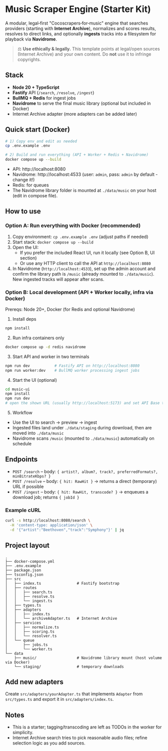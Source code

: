 # Music Scraper Engine (Starter Kit)
A modular, legal‑first "Cocoscrapers‑for‑music" engine that searches providers (starting with **Internet Archive**), normalizes and scores results, resolves to direct links, and optionally **ingests** tracks into a filesystem for playback via **Navidrome**.

> ⚖️ **Use ethically & legally.** This template points at legal/open sources (Internet Archive) and your own content. Do **not** use it to infringe copyrights.

## Stack
- **Node 20 + TypeScript**
- **Fastify** API (`/search`, `/resolve`, `/ingest`)
- **BullMQ + Redis** for ingest jobs
- **Navidrome** to serve the final music library (optional but included in Docker)
- Internet Archive adapter (more adapters can be added later)

## Quick start (Docker)
```bash
# 1) Copy env and edit as needed
cp .env.example .env

# 2) Build and run everything (API + Worker + Redis + Navidrome)
docker compose up --build
```

- API: http://localhost:8080
- Navidrome: http://localhost:4533 (user: `admin`, pass: `admin` by default - change it!)
- Redis: for queues
- The Navidrome library folder is mounted at `./data/music` on your host (edit in compose file).

## How to use

### Option A: Run everything with Docker (recommended)
1. Copy environment: `cp .env.example .env` (adjust paths if needed)
2. Start stack: `docker compose up --build`
3. Open the UI:
   - If you prefer the included React UI, run it locally (see Option B, UI section)
   - Or use any HTTP client to call the API at `http://localhost:8080`
4. In Navidrome (`http://localhost:4533`), set up the admin account and confirm the library path is `/music` (already mounted to `./data/music`). New ingested tracks will appear after scans.

### Option B: Local development (API + Worker locally, infra via Docker)
Prereqs: Node 20+, Docker (for Redis and optional Navidrome)

1. Install deps
```bash
npm install
```

2. Run infra containers only
```bash
docker compose up -d redis navidrome
```

3. Start API and worker in two terminals
```bash
npm run dev           # Fastify API on http://localhost:8080
npm run worker:dev    # BullMQ worker processing ingest jobs
```

4. Start the UI (optional)
```bash
cd music-ui
npm install
npm run dev
# open the shown URL (usually http://localhost:5173) and set API Base to http://localhost:8080
```

5. Workflow
- Use the UI to search → preview → ingest
- Ingested files land under `./data/staging` during download, then are moved into `./data/music`
- Navidrome scans `/music` (mounted to `./data/music`) automatically on schedule

## Endpoints
- `POST /search` – body: `{ artist?, album?, track?, preferredFormats?, minBitrateKbps? }`
- `POST /resolve` – body: `{ hit: RawHit }` → returns a direct (temporary) URL if possible
- `POST /ingest` – body: `{ hit: RawHit, transcode? }` → enqueues a download job; returns `{ jobId }`

### Example cURL
```bash
curl -s http://localhost:8080/search \
  -H 'content-type: application/json' \
  -d '{"artist":"Beethoven","track":"Symphony"}' | jq
```

## Project layout
```
.
├── docker-compose.yml
├── .env.example
├── package.json
├── tsconfig.json
├── src
│   ├── index.ts                # Fastify bootstrap
│   ├── routes
│   │   ├── search.ts
│   │   ├── resolve.ts
│   │   └── ingest.ts
│   ├── types.ts
│   ├── adapters
│   │   ├── index.ts
│   │   └── archiveAdapter.ts   # Internet Archive
│   ├── services
│   │   ├── normalize.ts
│   │   ├── scoring.ts
│   │   └── resolver.ts
│   └── queue
│       ├── jobs.ts
│       └── worker.ts
└── data
    ├── music/                  # Navidrome library mount (host volume via Docker)
    └── staging/                # temporary downloads
```

## Add new adapters
Create `src/adapters/yourAdapter.ts` that implements `Adapter` from `src/types.ts` and export it in `src/adapters/index.ts`.

## Notes
- This is a starter; tagging/transcoding are left as TODOs in the worker for simplicity.
- Internet Archive search tries to pick reasonable audio files; refine selection logic as you add sources.
